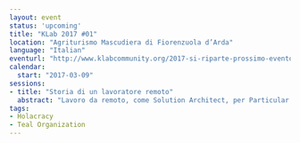 ```yaml
---
layout: event
status: 'upcoming'
title: "KLab 2017 #01"
location: "Agriturismo Mascudiera di Fiorenzuola d’Arda"
language: "Italian"
eventurl: "http://www.klabcommunity.org/2017-si-riparte-prossimo-evento-il-9-marzo/"
calendar:
  start: "2017-03-09"
sessions:
- title: "Storia di un lavoratore remoto"
  abstract: "Lavoro da remoto, come Solution Architect, per Particular Software; Il lavoro da remoto è fantastico, porta tanta autonomia nella mia vita quotidiana, il problema è che più il team "dispersed" cresce più la frizione quotidiana aumenta. Obiettivo di questa sessione è rivelare come lavoriamo internamente in Particular Software, come gestiamo la quotidianità, la comunicazione e gli obiettivi di lungo periodo in un'azienda i cui dipendenti sono dispersi su 17 time zone."
tags:
- Holacracy
- Teal Organization
---
```

